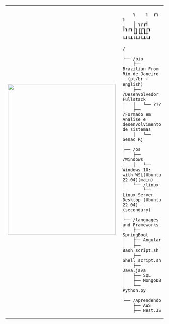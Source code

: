<table>
  <tr>
    <td style="width: 100%;">
       <img src="https://giphy.com/embed/OmqK79hh10caJyG8i6" width="343" height="480" style="" frameBorder="0" class="giphy-embed" allowFullScreen></iframe><p><a href="https://giphy.com/gifs/perfectloop-windows-98-perfectl00p-OmqK79hh10caJyG8i6" />
    </td>
    <td style="width: 50%; vertical-align: top;">
      <p style="font-family: monospace; font-size: 16px;">
      
        ┓    ┓  ┏┓  ┓      
        ┃ ┓┏┏┫  ┃┓┏┓┃┓┏┏┓┏┓
        ┗┛┗┻┗┻  ┗┛┗┻┗┗┛┗┻┗┛
  </p>
      
    /
    │
    ├── /bio
    │   ├── Brazilian From Rio de Janeiro - (pt/br + english)
    │   ├── /Desenvolvedor Fullstack
    │   │   └── ???
    │   ├── /Formado em Analise e desenvolvimento de sistemas
    │   │   └── Senac Rj
    │
    ├── /os
    │   ├── /Windows
    │   │   └──  Windows 10: with WSL(Ubuntu 22.04)(main)
    │   └── /linux
    │       └── Linux Server Desktop (Ubuntu 22.04)(secondary)
    │
    ├── /languages and Frameworks
    │   ├── SpringBoot
    │   ├── Angular
    │   ├── Bash_script.sh
    │   ├── Shell_script.sh
    │   ├── Java.java
    │   ├── SQL
    │   ├── MongoDB
    │   └── Python.py
    │
    └── /Aprendendo
        ├── AWS
        ├── Nest.JS
  </tr>
</table>
